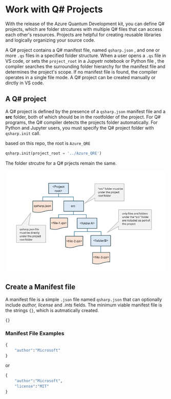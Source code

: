 # Work with Q# Projects

With the release of the Azure Quantum Development kit, you can define Q# projects, which are folder strcutures with multiple Q# files that can access each other's resources. Projects are helpful for creating reusable libraries and logically organizing your source code.

A Q# project contains a Q# manifest file, named `qsharp.json` , and one or more `.qs` files in a specified folder structure. When a user opens a `.qs` file in VS code, or sets the `project_root` in a Jupyetr notebook or Python file , the compiler searches the surrounding folder hierarchy for the manifest file and determines the project's scope. If no manifest file is found, the compiler operates in a single file mode. A Q# project can be created manually or dirctly in VS code.


## A Q# project

A Q# project is defined by the presence of a `qsharp.json` manifest file and a **src** folder, both of which should be in the rootfolder of the project. For Q# programs, the Q# compiler detects the projects folder automatically. For Python and Jupyter users, you must specify the Q# project folder with `qsharp.init` call.

based on this repo, the root is `Azure_QRE`
```python
qsharp.init(project_root = '../Azure_QRE')
```


The folder strcutre for a Q# prjects remain the same.

![alt text](v2djm8xt.bmp)



## Create a Manifest file

A manifest file is a simple `.json` file named `qsharp.json` that can optionally include *author, license* and *.ints* fields. The minimum viable manifest file is the strings `{}`, which is autmatically created.

```python
{}
```

### Manifest File Examples


```python
{
    "author":"Microsoft"
}
```

or 

```python
{
    "author":"Microsoft",
    "license":"MIT"
}
```

